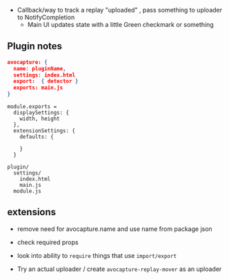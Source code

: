 - Callback/way to track a replay "uploaded" , pass something to uploader to NotifyCompletion
  - Main UI updates state with a little Green checkmark or something


## Plugin notes

```json
avocapture: {
  name: pluginName,
  settings: index.html
  export:  { detector }
  exports: main.js
}
```

```
module.exports = 
  displaySettings: {
    width, height
  },
  extensionSettings: {
    defaults: {
      
    }
  }
```

```
plugin/
  settings/
    index.html
    main.js
  module.js
```

## extensions


- remove need for avocapture.name and use name from package json
- check required props

- look into ability to `require` things that use `import/export`

-  Try an actual uploader / create `avocapture-replay-mover` as an uploader

